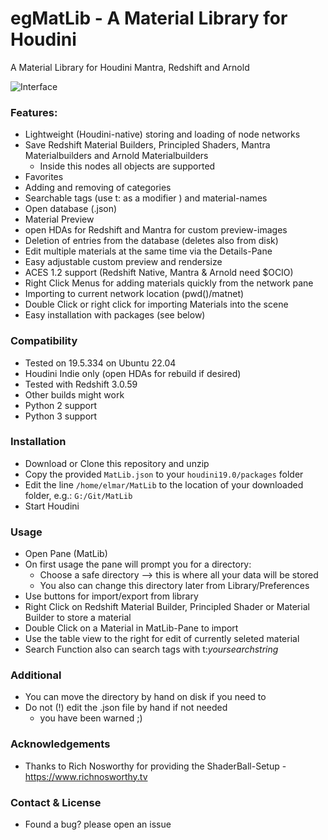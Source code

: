 # egMatLib - A Material Library for Houdini

A Material Library for Houdini Mantra, Redshift and Arnold

![Interface](https://github.com/eglaubauf/egMatLib/blob/main/img/MatLib.png)


### Features:

- Lightweight (Houdini-native) storing and loading of node networks
- Save Redshift Material Builders, Principled Shaders,  Mantra Materialbuilders and Arnold Materialbuilders
  - Inside this nodes all objects are supported
- Favorites
- Adding and removing of categories
- Searchable tags (use t: as a modifier ) and material-names
- Open database (.json)
- Material Preview
- open HDAs for Redshift and Mantra for custom preview-images
- Deletion of entries from the database (deletes also from disk)
- Edit multiple materials at the same time via the Details-Pane
- Easy adjustable custom preview and rendersize
- ACES 1.2 support (Redshift Native, Mantra & Arnold need $OCIO)
- Right Click Menus for adding materials quickly from the network pane
- Importing to current network location (pwd()/matnet)
- Double Click or right click for importing Materials into the scene
- Easy installation with packages (see below)


### Compatibility

 - Tested on 19.5.334 on Ubuntu 22.04
 - Houdini Indie only (open HDAs for rebuild if desired)
 - Tested with Redshift 3.0.59
 - Other builds might work
 - Python 2 support
 - Python 3 support

### Installation
- Download or Clone this repository and unzip
- Copy the provided `MatLib.json` to your `houdini19.0/packages` folder
- Edit the line `/home/elmar/MatLib` to the location of your downloaded folder, e.g.: `G:/Git/MatLib`
- Start Houdini

### Usage
 - Open Pane (MatLib)
 - On first usage the pane will prompt you for a directory:
   - Choose a safe directory --> this is where all your data will be stored
   - You also can change this directory later from Library/Preferences
 - Use buttons for import/export from library
 - Right Click on Redshift Material Builder, Principled Shader or Material Builder to store a material
 - Double Click on a Material in MatLib-Pane to import
 - Use the table view to the right for edit of currently seleted material
 - Search Function also can search tags with t:*yoursearchstring*


### Additional
- You can move the directory by hand on disk if you need to
- Do not (!) edit the .json file by hand if not needed
  - you have been warned ;)

### Acknowledgements
- Thanks to Rich Nosworthy for providing the ShaderBall-Setup - https://www.richnosworthy.tv

### Contact & License

- Found a bug? please open an issue 
